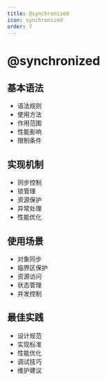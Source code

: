 ```yaml
---
title: @synchronized
icon: synchronized
order: 7
---
```


# @synchronized

## 基本语法
- 语法规则
- 使用方法
- 作用范围
- 性能影响
- 限制条件

## 实现机制
- 同步控制
- 锁管理
- 资源保护
- 异常处理
- 性能优化

## 使用场景
- 对象同步
- 临界区保护
- 资源访问
- 状态管理
- 并发控制

## 最佳实践
- 设计规范
- 实现标准
- 性能优化
- 调试技巧
- 维护建议
